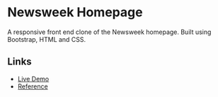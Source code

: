 # Newsweek Homepage

A responsive front end clone of the Newsweek homepage. Built using Bootstrap, HTML and CSS.

## Links

* [Live Demo](https://newsweek-site.herokuapp.com/home.html)
* [Reference](https://www.newsweek.com/)
